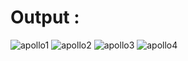 # Output :

![apollo1](https://user-images.githubusercontent.com/77727169/109292936-1d0ce300-7851-11eb-8166-128b57d4b53e.PNG)
![apollo2](https://user-images.githubusercontent.com/77727169/109292947-239b5a80-7851-11eb-85ce-f66fe0de6666.PNG)
![apollo3](https://user-images.githubusercontent.com/77727169/109292968-2ac26880-7851-11eb-9c8d-7b95d15553b9.PNG)
![apollo4](https://user-images.githubusercontent.com/77727169/109292985-31e97680-7851-11eb-84a6-8c1d847a34b8.PNG)
